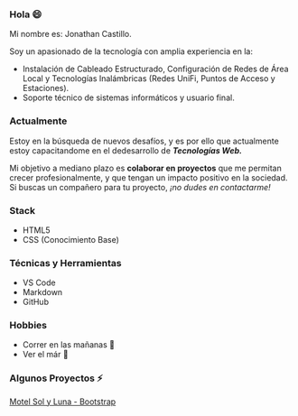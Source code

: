 ### Hola 😄

Mi nombre es: Jonathan Castillo.

Soy un apasionado de la tecnología con amplia experiencia en la:

* Instalación de Cableado Estructurado, Configuración de Redes de Área Local y Tecnologías Inalámbricas (Redes UniFi, Puntos de Acceso y Estaciones).
* Soporte técnico de sistemas informáticos y usuario final.

### Actualmente

Estoy en la búsqueda de nuevos desafíos, y es por ello que actualmente estoy capacitandome en el dedesarrollo de _**Tecnologías Web.**_

Mi objetivo a mediano plazo es **colaborar en proyectos** que me permitan crecer profesionalmente, y que tengan un impacto positivo en la sociedad. Si buscas un compañero para tu proyecto, _¡no dudes en contactarme!_

### Stack

* HTML5
* CSS (Conocimiento Base)

### Técnicas y Herramientas

* VS Code
* Markdown
* GitHub

### Hobbies

* Correr en las mañanas :running:
* Ver el már :blue_heart:

### Algunos Proyectos ⚡

<!-- [Menú restaurante - CSS básico](https://random-projects-portafolio-x6qw.vercel.app/)
<br>
[ANSI/TIA Código de Colores - Colores CSS](https://random-projects-portafolio.vercel.app/)
<br> -->
[Motel Sol y Luna - Bootstrap](https://www.motelsolyluna.net/)
<br>
